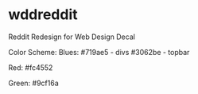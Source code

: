 # wddreddit
Reddit Redesign for Web Design Decal



Color Scheme:
Blues:
\#719ae5 - divs
\#3062be - topbar

Red:
\#fc4552

Green:
\#9cf16a
